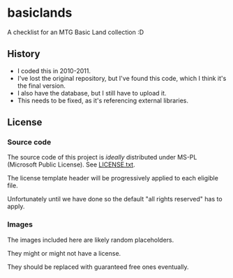 # basiclands
A checklist for an MTG Basic Land collection :D

## History
- I coded this in 2010-2011.
- I've lost the original repository, but I've found this code, which I think it's the final version.
- I also have the database, but I still have to upload it.
- This needs to be fixed, as it's referencing external libraries.

## License
### Source code
The source code of this project is _ideally_ distributed under MS-PL (Microsoft Public License). See [LICENSE.txt](LICENSE.txt).

The license template header will be progressively applied to each eligible file.

Unfortunately until we have done so the default "all rights reserved" has to apply.

### Images
The images included here are likely random placeholders.

They might or might not have a license.

They should be replaced with guaranteed free ones eventually.
